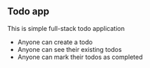 ## Todo app

This is simple full-stack todo application

- Anyone can create a todo
- Anyone can see their existing todos
- Anyone can mark their todos as completed
